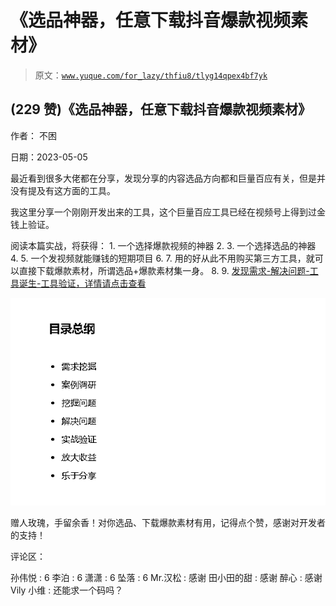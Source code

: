 # 《选品神器，任意下载抖音爆款视频素材》

> 原文：[`www.yuque.com/for_lazy/thfiu8/tlyg14qpex4bf7yk`](https://www.yuque.com/for_lazy/thfiu8/tlyg14qpex4bf7yk)



## (229 赞)《选品神器，任意下载抖音爆款视频素材》 

作者： 不困 

日期：2023-05-05 

最近看到很多大佬都在分享，发现分享的内容选品方向都和巨量百应有关，但是并没有提及有这方面的工具。 

我这里分享一个刚刚开发出来的工具，这个巨量百应工具已经在视频号上得到过金钱上验证。 

阅读本篇实战，将获得： <ne-oli index-type="0">1.  一个选择爆款视频的神器 <ne-oli index-type="0">2.  <ne-oli index-type="0">3.  一个选择选品的神器 <ne-oli index-type="0">4.  <ne-oli index-type="0">5.  一个发视频就能赚钱的短期项目 <ne-oli index-type="0">6.  <ne-oli index-type="0">7.  用的好从此不用购买第三方工具，就可以直接下载爆款素材，所谓选品+爆款素材集一身。 <ne-oli index-type="0">8.  <ne-oli index-type="0">9.  [发现需求-解决问题-工具诞生-工具验证，详情请点击查看](https://qv4zhbe2wa.feishu.cn/docx/U2lPdc1ayoNSPUxgsNfcEXrXn1d) 

![](img/7fd05fae24de42c3e87e62122fc7c60f.png)  

赠人玫瑰，手留余香！对你选品、下载爆款素材有用，记得点个赞，感谢对开发者的支持！ 

评论区： 

孙伟悦 : 6 李泊 : 6 潇潇 : 6 坠落 : 6 Mr.汉松 : 感谢 田小田的甜 : 感谢 醉心 : 感谢 Vily 小维 : 还能求一个码吗？